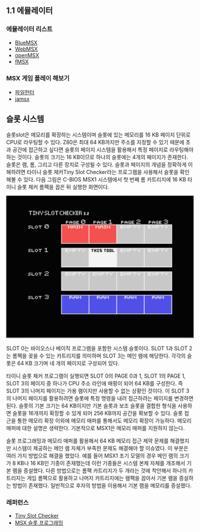 ## 1.1 에뮬레이터
### 에뮬레이터 리스트
* [BlueMSX](http://bluemsx.msxblue.com/download.html)
* [WebMSX](https://webmsx.org/)
* [openMSX](https://openmsx.org/)
* [fMSX](https://fms.komkon.org/fMSX/)

### MSX 게임 플레이 해보기
* [파일헌터](https://www.file-hunter.com/MSX)
* [jamsx](http://www.jamsx.com)

## 슬롯 시스템

슬롯slot은 메모리를 확장하는 시스템이며 슬롯에 있는 메모리를 16 KB 페이지 단위로 CPU로 라우팅할 수 있다. 
Z80은 최대 64 KB까지만 주소를 지정할 수 있기 때문에 초과 공간에 접근하고 싶다면 슬롯의 페이지 시스템을 활용해서 특정 페이지로 라우팅해야 하는 것이다. 
슬롯의 크기는 16 KB이므로 하나의 슬롯에는 4개의 페이지가 존재한다. 슬롯은 램, 롬, 그리고 다른 장치로 구성될 수 있다. 
슬롯과 페이지의 개념을 정확하게 이해하려면 타이니 슬롯 체커Tiny Slot Checker라는 프로그램을 사용해서 슬롯을 확인해볼 수 있다. 
다음 그림은 C-BIOS MSX1 시스템에서 첫 번째 롬 카트리지에 16 KB 타이니 슬롯 체커 롬팩을 꼽은 뒤 실행한 화면이다. 

<img src="./img/TINYSLOT.png">
 
SLOT 0는 바이오스나 베이직 프로그램을 포함한 시스템 슬롯이다. 
SLOT 1과 SLOT 2는 롬팩을 꽂을 수 있는 카트리지를 의미하며 SLOT 3는 메인 램에 해당한다. 
각각의 슬롯은 64 KB 크기며 네 개의 페이지로 구성되어 있다. 

타이니 슬롯 체커 프로그램이 실행되면 SLOT 0의 PAGE 0과 1, SLOT 1의 PAGE 1, SLOT 3의 페이지 중 하나가 CPU 주소 라인에 매핑이 되어 64 KB를 구성한다. 
즉 SLOT 3의 나머지 페이지는 가용 램이지만 사용할 수 없는 상황인 것이다. 
이 SLOT 3의 나머지 페이지를 활용하려면 슬롯에 특정 명령을 내려 접근하려는 페이지를 변경하면 된다.
슬롯의 기본 크기는 64 KB이지만 기본 슬롯과 보조 슬롯을 결합한 형식을 사용하면 슬롯을 16개까지 확장할 수 있게 되어 256 KB까지 공간을 확보할 수 있다. 
슬롯 접근을 통한 메모리 확장 이외에 메모리 매퍼를 통해서도 메모리 확장이 가능하다. 
메모리 매퍼에 대한 설명은 생략한다. 기본적으로 MSX1은 메모리 매퍼를 지원하지 않는다.

슬롯 프로그래밍과 메모리 매퍼를 활용해서 
64 KB 메모리 접근 제약 문제를 해결했지만 시스템이 제공하는 메인 램 자체가 부족한 문제도 해결해야 할 이슈였다.
이 부분은 여러 가지 방법으로 해결을 했었다. 예를 들어 MSX1 초기 모델의 경우 메인 램의 크기가 8 KB나 16 KB인 기종이 존재했는데 
이런 기종들은 시스템 본체 자체를 개조해서 기본 램을 증설했다.
다른 방법으로는 롬팩 카트리지가 두 개라는 것에 착안해서 하나의 카트리지는 
게임 롬팩으로 활용하고 나머지 카트리지에는 램팩을 꼽아서 기본 램을 증설하는 방법이 존재했다. 
일반적으로 후자의 방법을 이용해서 기본 램을 메모리를 증설했다.

### 레퍼런스
* [Tiny Slot Checker](https://msxhub.com/TNSLCK)  
* [MSX 슬롯 프로그래밍](https://www.msx.org/wiki/Slots)   
